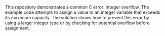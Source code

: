 This repository demonstrates a common C error: integer overflow. The example code attempts to assign a value to an integer variable that exceeds its maximum capacity. The solution shows how to prevent this error by using a larger integer type or by checking for potential overflow before assignment. 